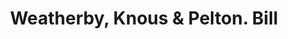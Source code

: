 ---
doi: 10.7916/D8FT9Z1S
date_other: '1871'
date_other_textual: '1871'
form: printed ephemera
genre:
- Invoices
name:
- Weatherby, Knous & Pelton
object_in_context_url: https://biggert.cul.columbia.edu/items/view/ave_biggert_00078
subject_hierarchical_geographic:
- Hartford, Connecticut, United States
subject_name:
- Weatherby, Knous & Pelton
title: Weatherby, Knous & Pelton. Bill
sort_title: Weatherby, Knous & Pelton. Bill
call_number: ave_biggert_00078
coordinates:
- 41.7625,-72.67416666666666
pid: ave_biggert_00078
identifiers: ave_biggert_00078
permalink: /biggert/ave_biggert_00078/
layout: iiif-image-page
---